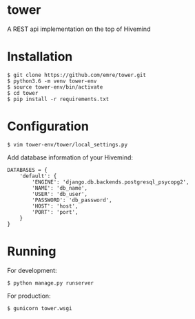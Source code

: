 # tower

A REST api implementation on the top of Hivemind

# Installation

```
$ git clone https://github.com/emre/tower.git
$ python3.6 -m venv tower-env
$ source tower-env/bin/activate
$ cd tower
$ pip install -r requirements.txt
```

# Configuration

```
$ vim tower-env/tower/local_settings.py
```

Add database information of your Hivemind:

```
DATABASES = {
    'default': {
        'ENGINE': 'django.db.backends.postgresql_psycopg2',
        'NAME': 'db_name',
        'USER': 'db_user',
        'PASSWORD': 'db_password',
        'HOST': 'host',
        'PORT': 'port',
    }
}
```

# Running

For development:

```
$ python manage.py runserver
```

For production:

```
$ gunicorn tower.wsgi
```
